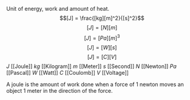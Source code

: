 Unit of energy, work and amount of heat.
$$[J] = \frac{[kg][m]^2}{[s]^2}$$
$$[J] = [N][m]$$
$$[J] = [Pa][m]^3$$
$$[J] = [W][s]$$
$$[J] = [C][V]$$
$J$ [[Joule]]
$kg$ [[Kilogram]]
$m$ [[Meter]]
$s$ [[Second]]
$N$ [[Newton]]
$Pa$ [[Pascal]]
$W$ [[Watt]]
$C$ [[Coulomb]]
$V$ [[Voltage]]


A joule is the amount of work done when a force of 1 newton moves an object 1 meter in the direction of the force.